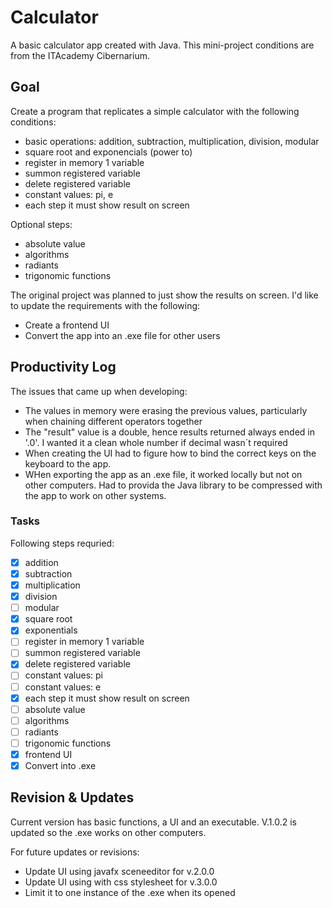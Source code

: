 # Calculator
A basic calculator app created with Java. This mini-project conditions are from the ITAcademy Cibernarium.

## Goal
Create a program that replicates a simple calculator with the following conditions:
- basic operations: addition, subtraction, multiplication, division, modular
- square root and exponencials (power to)
- register in memory 1 variable
- summon registered variable
- delete registered variable
- constant values: pi, e 
- each step it must show result on screen

Optional steps: 
- absolute value
- algorithms
- radiants
- trigonomic functions

The original project was planned to just show the results on screen. I'd like to update the requirements with the following:
- Create a frontend UI
- Convert the app into an .exe file for other users

## Productivity Log
The issues that came up when developing:
  - The values in memory were erasing the previous values, particularly when chaining different operators together
  - The "result" value is a double, hence results returned always ended in '.0'. I wanted it a clean whole number if decimal wasn´t required
  - When creating the UI had to figure how to bind the correct keys on the keyboard to the app.
  - WHen exporting the app as an .exe file, it worked locally but not on other computers. Had to provida the Java library to be compressed with the app to work on other systems.

### Tasks
Following steps requried:
  - [x] addition
  - [x] subtraction
  - [x] multiplication
  - [x] division
  - [ ] modular
  - [x] square root
  - [x] exponentials
  - [ ] register in memory 1 variable
  - [ ] summon registered variable
  - [x] delete registered variable
  - [ ] constant values: pi
  - [ ] constant values: e
  - [x] each step it must show result on screen
  - [ ] absolute value
  - [ ] algorithms
  - [ ] radiants
  - [ ] trigonomic functions
  - [x] frontend UI
  - [x] Convert into .exe

## Revision & Updates

Current version has basic functions, a UI and an executable. V.1.0.2 is updated so the .exe works on other computers.

For future updates or revisions:

- Update UI using javafx sceneeditor for v.2.0.0
- Update UI using with css stylesheet for v.3.0.0
- Limit it to one instance of the .exe when its opened
